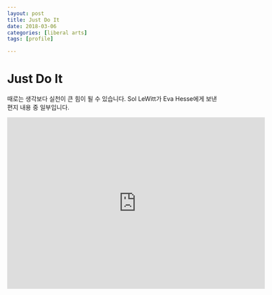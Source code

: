```yaml
---
layout: post
title: Just Do It
date: 2018-03-06
categories: [liberal arts]
tags: [profile]

---
```



# Just Do It

때로는 생각보다 실천이 큰 힘이 될 수 있습니다. Sol LeWitt가 Eva Hesse에게 보낸 편지 내용 중 일부입니다.

<iframe width="600" height="400" src="https://www.youtube.com/embed/4P2XeCSHSeA" frameborder="0" allow="autoplay; encrypted-media" allowfullscreen></iframe>
